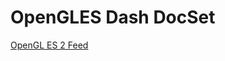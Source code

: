 OpenGLES Dash DocSet
==================

[OpenGL ES 2 Feed](dash-feed://raw.github.com/chinmaygarde/OpenGLESDashDocset/master/Feed/OpenGLES2.xml "OpenGLES 2")
